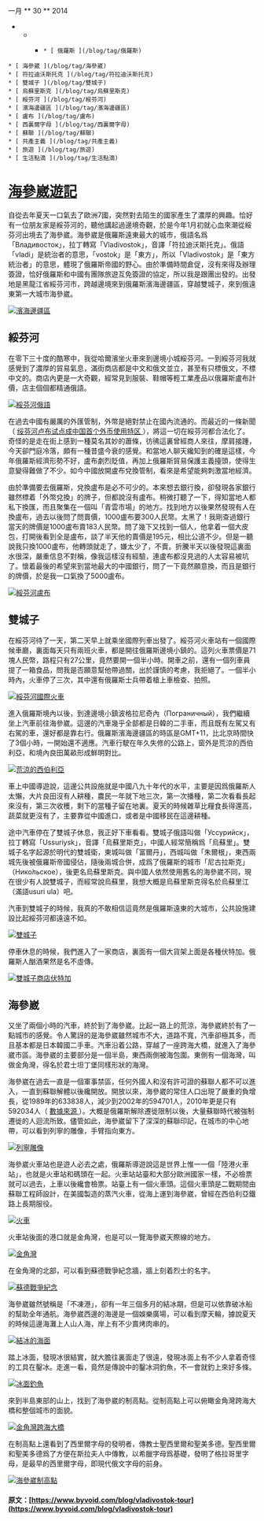 一月  ** 30 ** 2014 

  *   *   *     * [ 俄羅斯 ](/blog/tag/俄羅斯)
    * [ 海參崴 ](/blog/tag/海參崴)
    * [ 符拉迪沃斯托克 ](/blog/tag/符拉迪沃斯托克)
    * [ 雙城子 ](/blog/tag/雙城子)
    * [ 烏蘇里斯克 ](/blog/tag/烏蘇里斯克)
    * [ 綏芬河 ](/blog/tag/綏芬河)
    * [ 濱海邊疆區 ](/blog/tag/濱海邊疆區)
    * [ 盧布 ](/blog/tag/盧布)
    * [ 西裏爾字母 ](/blog/tag/西裏爾字母)
    * [ 蘇聯 ](/blog/tag/蘇聯)
    * [ 共產主義 ](/blog/tag/共產主義)
    * [ 旅遊 ](/blog/tag/旅遊)
    * [ 生活點滴 ](/blog/tag/生活點滴)

#  [ 海參崴遊記 ](/blog/vladivostok-tour)

自從去年夏天一口氣去了歐洲7國，突然對去陌生的國家產生了濃厚的興趣。恰好有一位朋友家是綏芬河的，聽他講起過邊境奇觀，於是今年1月初就心血來潮從綏芬河出境去了海參崴。海參崴是俄羅斯遠東最大的城市，俄語名爲「Владивосток」，拉丁轉寫「Vladivostok」，音譯「符拉迪沃斯托克」。俄語「vladi」是統治者的意思，「vostok」是「東方」，所以「Vladivostok」是「東方統治者」的意思，體現了俄羅斯帝國的野心。由於準備時間倉促，沒有來得及辦理簽證，恰好俄羅斯和中國有團隊旅遊互免簽證的協定，所以我是跟團出發的。出發地是黑龍江省綏芬河市，跨越邊境來到俄羅斯濱海邊疆區，穿越雙城子，來到俄遠東第一大城市海參崴。 

[ ![濱海邊疆區](https://www.byvoid.com/upload/blog/vladivostok/map.png) ](https://www.byvoid.com/upload/blog/vladivostok/map.png)

##  綏芬河 

在零下三十度的酷寒中，我從哈爾濱坐火車來到邊境小城綏芬河。一到綏芬河我就感覺到了濃厚的貿易氣息，滿街商店都是中文和俄文並立，甚至有只標俄文，不標中文的。商店內更是一大奇觀，經常見到服裝、鞋帽等輕工業產品以俄羅斯盧布計價，店主個個都精通俄語。 

[ ![綏芬河俄語](https://www.byvoid.com/upload/blog/vladivostok/thumb/suifenhe-russian.jpg) ](https://www.byvoid.com/upload/blog/vladivostok/suifenhe-russian.jpg)

在過去中國有嚴厲的外匯管制，外幣是絕對禁止在國內流通的。而最近的一條新聞（ [ 绥芬河卢布试点成中国首个外币使用特区 ](http://finance.qq.com/zt2013/focus/suifenhe.htm) ），將這一切在綏芬河都合法化了。奇怪的是走在街上感到一種莫名其妙的蕭條，彷彿這裏曾經商人來往，摩肩接踵，今天卻門庭冷落，頗有一種昔盛今衰的感覺。和當地人聊天纔知到的確是這樣，今年俄羅斯經濟形勢不好，盧布劇烈貶值，再加上俄羅斯貿易保護主義擡頭，使得生意變得難做了不少。如今中國放開盧布兌換管制，看來是希望能夠刺激當地經濟。 

由於準備要去俄羅斯，兌換盧布是必不可少的。本來想去銀行換，卻發現各家銀行雖然標着「外幣兌換」的牌子，但都說沒有盧布。稍微打聽了一下，得知當地人都私下換匯，而且聚集在一個叫「青雲市場」的地方。找到地方以後果然發現有人在換盧布，過去以後問了問賣價，1000盧布要300人民幣。太黑了！我剛查過銀行當天的牌價是1000盧布賣183人民幣。問了幾下又找到一個人，他拿着一個大皮包，打開後看到全是盧布，談了半天他的賣價是195元，相比公道不少。但是一聽說我只換1000盧布，他轉頭就走了，嫌太少了，不賣。折騰半天以後發現這裏面水很深，嚴重信息不對稱，像我這樣沒有經驗，連盧布都沒見過的人太容易被坑了。懷着最後的希望來到當地最大的中國銀行，問了一下竟然願意換，而且是銀行的牌價，於是我一口氣換了5000盧布。 

[ ![綏芬河盧布](https://www.byvoid.com/upload/blog/vladivostok/thumb/suifenhe-ruble.jpg) ](https://www.byvoid.com/upload/blog/vladivostok/suifenhe-ruble.jpg)

##  雙城子 

在綏芬河待了一天，第二天早上就乘坐國際列車出發了。綏芬河火車站有一個國際候車廳，裏面每天只有兩班火車，都是開往俄羅斯邊境小鎮的。這列火車票價是71塊人民幣，路程只有27公里，竟然要開一個半小時。開車之前，還有一個列車員提了一箱食品，問我是否願意幫他帶過關，出於謹慎的考慮，我拒絕了。一個半小時內，火車停了三次，其中還有俄羅斯士兵帶着槍上車檢查、拍照。 

[ ![綏芬河國際火車](https://www.byvoid.com/upload/blog/vladivostok/thumb/suifenhe-train.jpg) ](https://www.byvoid.com/upload/blog/vladivostok/suifenhe-train.jpg)

進入俄羅斯境內以後，到達邊境小鎮波格拉尼奇內（Пограничный），我們繼續坐上汽車前往海參崴。這邊的汽車幾乎全部都是日韓的二手車，而且既有左駕又有右駕的車，還好都是靠右行。俄羅斯濱海邊疆區的時區是GMT+11，比北京時間快了3個小時，一開始還不適應。汽車行駛在年久失修的公路上，窗外是荒涼的西伯利亞，和境內良田萬畝形成鮮明對比。 

[ ![荒涼的西伯利亞](https://www.byvoid.com/upload/blog/vladivostok/thumb/siberia.jpg) ](https://www.byvoid.com/upload/blog/vladivostok/siberia.jpg)

車上中國導遊說，這邊公共設施就是中國八九十年代的水平，主要是因爲俄羅斯人太懶，大片良田沒有人耕種，農民一年就下地三次，第一次播種，第二次看看長起來沒有，第三次收穫，剩下的當種子留在地裏。夏天的時候雜草比糧食長得還高，蔬菜就更沒有了，主要靠從中國進口，或者是中國移民在這邊耕種。 

途中汽車停在了雙城子休息，我正好下車看看。雙城子俄語叫做「Уссурийск」，拉丁轉寫「Ussuriysk」，音譯「烏蘇里斯克」，中國人經常簡稱爲「烏蘇里」。雙城子名字起源於明代的雙城衛，東城叫做「富爾丹」，西城叫做「朱爾根」，東西兩城先後被俄羅斯帝國侵佔，隨後兩城合併，成爲了俄羅斯的城市「尼古拉斯克」（Нико́льское），後更名烏蘇里斯克。與中國人依然使用舊名的海參崴不同，現在很少有人說雙城子，而經常說烏蘇里，我想大概是烏蘇里斯克得名於烏蘇里江（滿語usuri ula）吧。 

汽車到雙城子的時候，我真的不敢相信這竟然是俄羅斯遠東的大城市，公共設施建設比起綏芬河都遠遠不如。 

[ ![雙城子](https://www.byvoid.com/upload/blog/vladivostok/thumb/ussuriysk.jpg) ](https://www.byvoid.com/upload/blog/vladivostok/ussuriysk.jpg)

停車休息的時候，我們進入了一家商店，裏面有一個大貨架上面是各種伏特加。俄羅斯人酗酒果然是名不虛傳。 

[ ![雙城子商店伏特加](https://www.byvoid.com/upload/blog/vladivostok/thumb/ussuriysk-balzam.jpg) ](https://www.byvoid.com/upload/blog/vladivostok/ussuriysk-balzam.jpg)

##  海參崴 

又坐了兩個小時的汽車，終於到了海參崴。比起一路上的荒涼，海參崴終於有了一點城市的感覺。令人驚訝的是海參崴雖然城市不大，道路不寬，汽車卻極其多，而且基本都是日本韓國二手車。汽車沿着公路，穿越了一座跨海大橋，就進入了海參崴市區。海參崴的主要部分是一個半島，東西兩側被海包圍。東側有一個海灣，叫做金角灣，得名於君士坦丁堡同樣形狀的海灣。 

海參崴在過去一直是一個軍事禁區，任何外國人和沒有許可證的蘇聯人都不可以進入，一直到蘇聯解體以後纔開放。開放以來，海參崴的常住人口出現了嚴重的負增長，從1989年的633838人，減少到2002年的594701人，2010年更是只有592034人（ [ 數據來源 ](https://en.wikipedia.org/wiki/Vladivostok#Demographics) ）。大概是俄羅斯解除遷徙限制以後，大量蘇聯時代被強制遷徙的人迴流所致。儘管如此，海參崴留下了深深的蘇聯印記，在城市的中心地帶，可以看到列寧的雕像，手臂指向東方。 

[ ![列寧雕像](https://www.byvoid.com/upload/blog/vladivostok/thumb/lenin.jpg) ](https://www.byvoid.com/upload/blog/vladivostok/lenin.jpg)

海參崴火車站也是遊人必去之處，俄羅斯導遊說這是世界上惟一一個「陸港火車站」，也就是火車站和碼頭在一起。火車站站臺和大部分歐洲國家一樣，不必檢票就可以過去，上車以後纔會檢票。站臺上有一個火車頭。這個火車頭是二戰期間由蘇聯工程師設計，在美國製造的蒸汽火車，從海上運到海參崴，曾經在西伯利亞鐵路上長期服役。 

[ ![火車](https://www.byvoid.com/upload/blog/vladivostok/thumb/train.jpg) ](https://www.byvoid.com/upload/blog/vladivostok/train.jpg)

火車站後面的港口就是金角灣，也是可以一覽海參崴天際線的地方。 

[ ![金角灣](https://www.byvoid.com/upload/blog/vladivostok/thumb/golden-horn-bay.jpg) ](https://www.byvoid.com/upload/blog/vladivostok/golden-horn-bay.jpg)

在金角灣的北部，可以看到蘇德戰爭紀念牆，牆上刻着烈士的名字。 

[ ![蘇德戰爭紀念](https://www.byvoid.com/upload/blog/vladivostok/thumb/ussr.jpg) ](https://www.byvoid.com/upload/blog/vladivostok/ussr.jpg)

海參崴雖然號稱是「不凍港」，卻有一年三個多月的結冰期，但是可以依靠破冰船的幫助全年通航。海參崴西邊的海邊是一個娛樂廣場，可以看到摩天輪，據說夏天的時候這邊海灘上人山人海，岸上有不少賣烤肉串的。 

[ ![結冰的海面](https://www.byvoid.com/upload/blog/vladivostok/thumb/frozen-sea.jpg) ](https://www.byvoid.com/upload/blog/vladivostok/frozen-sea.jpg)

踏上冰面，發現冰很結實，就大膽往裏面走了很遠，發現冰面上有不少人拿着奇怪的工具在鑿冰。走進一看，竟然是傳說中的鑿冰洞釣魚，不一會就釣上來好多條。 

[ ![冰面釣魚](https://www.byvoid.com/upload/blog/vladivostok/thumb/fishing.jpg) ](https://www.byvoid.com/upload/blog/vladivostok/fishing.jpg)

來到半島東部的山上，找到了海參崴的制高點。從制高點上可以俯瞰金角灣跨海大橋和整個城市的面貌。 

[ ![金角灣跨海大橋](https://www.byvoid.com/upload/blog/vladivostok/thumb/bridge.jpg) ](https://www.byvoid.com/upload/blog/vladivostok/bridge.jpg)

在制高點上還看到了西里爾字母的發明者，傳教士聖西里爾和聖美多德。聖西里爾和聖美多德爲了方便在斯拉夫人中傳教，以希臘字母爲基礎，發明了格拉哥里字母，是最早的西里爾字母，即現代俄文字母的前身。 

[ ![海參崴制高點](https://www.byvoid.com/upload/blog/vladivostok/thumb/top.jpg) ](https://www.byvoid.com/upload/blog/vladivostok/top.jpg)
#### 原文：[https://www.byvoid.com/blog/vladivostok-tour](https://www.byvoid.com/blog/vladivostok-tour)
